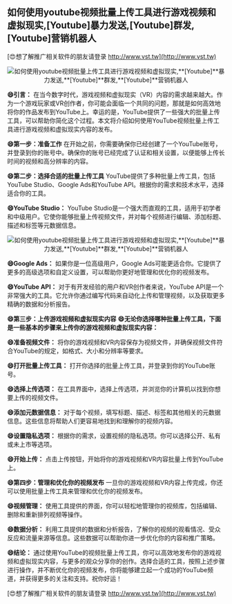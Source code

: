 ## **如何使用youtube视频批量上传工具进行游戏视频和虚拟现实,**[Youtube]**暴力发送,**[Youtube]**群发,**[Youtube]**营销机器人**

[😍想了解推广相关软件的朋友请登录 http://www.vst.tw](http://www.vst.tw)

 <center><img src="https://vst.tw/MP4/tuiguang/png/2.png" alt="如何使用youtube视频批量上传工具进行游戏视频和虚拟现实,**[Youtube]**暴力发送,**[Youtube]**群发,**[Youtube]**营销机器人"></center>

**😄引言：**
在当今数字时代，游戏视频和虚拟现实（VR）内容的需求越来越大。作为一个游戏玩家或VR创作者，你可能会面临一个共同的问题，那就是如何高效地将你的作品发布到YouTube上。幸运的是，YouTube提供了一些强大的批量上传工具，可以帮助你简化这个过程。本文将介绍如何使用YouTube视频批量上传工具进行游戏视频和虚拟现实内容的发布。

**😄第一步：准备工作**
在开始之前，你需要确保你已经创建了一个YouTube账号，并登录到你的账号中。确保你的账号已经完成了认证和相关设置，以便能够上传长时间的视频和高分辨率的内容。

**😄第二步：选择合适的批量上传工具**
YouTube提供了多种批量上传工具，包括YouTube Studio、Google Ads和YouTube API。根据你的需求和技术水平，选择适合你的工具。

**😄YouTube Studio：**
YouTube Studio是一个强大而直观的工具，适用于初学者和中级用户。它使你能够批量上传视频文件，并对每个视频进行编辑、添加标题、描述和标签等元数据信息。

 <center><img src="https://vst.tw/MP4/tuiguang/png/2.png" alt="如何使用youtube视频批量上传工具进行游戏视频和虚拟现实,**[Youtube]**暴力发送,**[Youtube]**群发,**[Youtube]**营销机器人"></center>

**😄Google Ads：**
如果你是一位高级用户，Google Ads可能更适合你。它提供了更多的高级选项和自定义设置，可以帮助你更好地管理和优化你的视频发布。

**😄YouTube API：**
对于有开发经验的用户和VR创作者来说，YouTube API是一个非常强大的工具。它允许你通过编写代码来自动化上传和管理视频，以及获取更多精确的数据和分析报告。

**😄第三步：上传游戏视频和虚拟现实内容**
**😄无论你选择哪种批量上传工具，下面是一些基本的步骤来上传你的游戏视频和虚拟现实内容：**

**😄准备视频文件：**
将你的游戏视频和VR内容保存为视频文件，并确保视频文件符合YouTube的规定，如格式、大小和分辨率等要求。

**😄打开批量上传工具：**
打开你选择的批量上传工具，并登录到你的YouTube账号。

**😄选择上传选项：**
在工具界面中，选择上传选项，并浏览你的计算机以找到你想要上传的视频文件。

**😄添加元数据信息：**
对于每个视频，填写标题、描述、标签和其他相关的元数据信息。这些信息将帮助人们更容易地找到和理解你的视频内容。

**😄设置隐私选项：**
根据你的需求，设置视频的隐私选项。你可以选择公开、私有或未上市等选项。

**😄开始上传：**
点击上传按钮，开始将你的游戏视频和VR内容批量上传到YouTube上。

**😄第四步：管理和优化你的视频发布**
一旦你的游戏视频和VR内容上传完成，你还可以使用批量上传工具来管理和优化你的视频发布。

**😄视频管理：**
使用工具提供的界面，你可以轻松地管理你的视频库，包括编辑、删除和重新排列视频等操作。

**😄数据分析：**
利用工具提供的数据和分析报告，了解你的视频的观看情况、受众反应和流量来源等信息。这些数据可以帮助你进一步优化你的内容和推广策略。

**😄结论：**
通过使用YouTube的视频批量上传工具，你可以高效地发布你的游戏视频和虚拟现实内容，与更多的观众分享你的创作。选择合适的工具，按照上述步骤进行操作，并不断优化你的视频发布，你将能够建立起一个成功的YouTube频道，并获得更多的关注和支持。祝你好运！

[😍想了解推广相关软件的朋友请登录 http://www.vst.tw](http://www.vst.tw)



